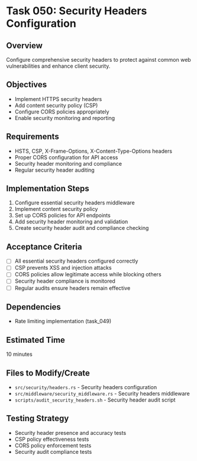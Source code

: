 # Task 050: Security Headers Configuration

## Overview
Configure comprehensive security headers to protect against common web vulnerabilities and enhance client security.

## Objectives
- Implement HTTPS security headers
- Add content security policy (CSP)
- Configure CORS policies appropriately
- Enable security monitoring and reporting

## Requirements
- HSTS, CSP, X-Frame-Options, X-Content-Type-Options headers
- Proper CORS configuration for API access
- Security header monitoring and compliance
- Regular security header auditing

## Implementation Steps
1. Configure essential security headers middleware
2. Implement content security policy
3. Set up CORS policies for API endpoints
4. Add security header monitoring and validation
5. Create security header audit and compliance checking

## Acceptance Criteria
- [ ] All essential security headers configured correctly
- [ ] CSP prevents XSS and injection attacks
- [ ] CORS policies allow legitimate access while blocking others
- [ ] Security header compliance is monitored
- [ ] Regular audits ensure headers remain effective

## Dependencies
- Rate limiting implementation (task_049)

## Estimated Time
10 minutes

## Files to Modify/Create
- `src/security/headers.rs` - Security headers configuration
- `src/middleware/security_middleware.rs` - Security headers middleware
- `scripts/audit_security_headers.sh` - Security header audit script

## Testing Strategy
- Security header presence and accuracy tests
- CSP policy effectiveness tests
- CORS policy enforcement tests
- Security audit compliance tests